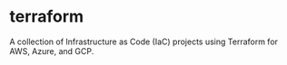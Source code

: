 # terraform
A collection of Infrastructure as Code (IaC) projects using Terraform for AWS, Azure, and GCP.
